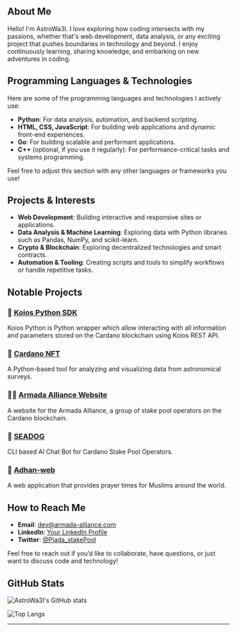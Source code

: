 ## About Me

Hello! I'm AstroWa3l. I love exploring how coding intersects with my passions, whether that's web development, data analysis, or any exciting project that pushes boundaries in technology and beyond. I enjoy continuously learning, sharing knowledge, and embarking on new adventures in coding.

## Programming Languages & Technologies

Here are some of the programming languages and technologies I actively use:
- **Python**: For data analysis, automation, and backend scripting.
- **HTML, CSS, JavaScript**: For building web applications and dynamic front-end experiences.
- **Go**: For building scalable and performant applications.
- **C++** (optional, if you use it regularly): For performance-critical tasks and systems programming.

Feel free to adjust this section with any other languages or frameworks you use!

## Projects & Interests

- **Web Development**: Building interactive and responsive sites or applications.  
- **Data Analysis & Machine Learning**: Exploring data with Python libraries such as Pandas, NumPy, and scikit-learn.  
- **Crypto & Blockchain**: Exploring decentralized technologies and smart contracts.  
- **Automation & Tooling**: Creating scripts and tools to simplify workflows or handle repetitive tasks.

## Notable Projects

### 🌌 [Koios Python SDK](https://github.com/cardano-community/koios-python)
Koios Python is Python wrapper which allow interacting with all information and parameters stored on the Cardano blockchain using Koios REST API.

### 🔭 [Cardano NFT](https://github.com/armada-alliance/cardano-minter)
A Python-based tool for analyzing and visualizing data from astronomical surveys.

### 🏴‍☠️ [Armada Alliance Website](https://github.com/armada-alliance/armada-alliance)
A website for the Armada Alliance, a group of stake pool operators on the Cardano blockchain.

### 🐶 [SEADOG](https://github.com/AstroWa3l/seadog)
CLI based AI Chat Bot for Cardano Stake Pool Operators.

### 🚀 [Adhan-web](https://github.com/AstroWa3l/adhan-web)
A web application that provides prayer times for Muslims around the world.


## How to Reach Me

- **Email**: [dev@armada-alliance.com](mailto:dev@armada-alliance.com)  
- **LinkedIn**: [Your LinkedIn Profile](https://www.linkedin.com/in/wael-ivie/)  
- **Twitter**: [@Piada_stakePool](https://x.com/Piada_stakePool)  

Feel free to reach out if you’d like to collaborate, have questions, or just want to discuss code and technology!

## GitHub Stats

![AstroWa3l's GitHub stats](https://github-readme-stats.vercel.app/api?username=AstroWa3l&show_icons=true&theme=dark)

![Top Langs](https://github-readme-stats.vercel.app/api/top-langs/?username=AstroWa3l&layout=compact&theme=dark)

---
